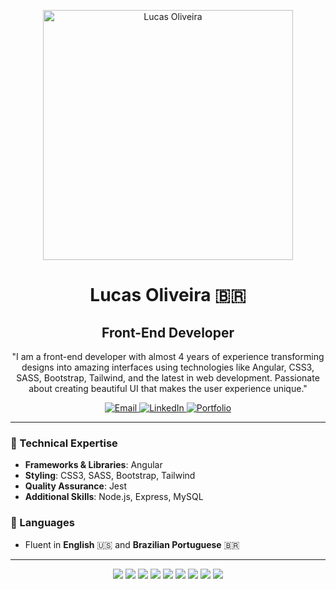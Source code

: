 <p align="center">
  <img src="https://lucascodes.dev/assets/gifs/spr_lucas.gif" width="400px" alt="Lucas Oliveira" />
</p>

<h1 align="center">Lucas Oliveira 🇧🇷</h1>

<h2 align="center">Front-End Developer</h2>

<p align="center">
"I am a front-end developer with almost 4 years of experience transforming designs into amazing interfaces using technologies like Angular, CSS3, SASS, Bootstrap, Tailwind, and the latest in web development. Passionate about creating beautiful UI that makes the user experience unique."
</p>

<p align="center">
  <a href="mailto:lucas@lucascodes.dev">
    <img alt="Email" src="https://img.shields.io/badge/-Email-D14836?style=for-the-badge&logo=gmail&logoColor=white"/>
  </a>
  <a href="https://www.linkedin.com/in/lucas-oliveira">
    <img alt="LinkedIn" src="https://img.shields.io/badge/-LinkedIn-0077B5?style=for-the-badge&logo=linkedin&logoColor=white"/>
  </a>
  <a href="https://lucascodes.dev">
    <img alt="Portfolio" src="https://img.shields.io/badge/-Portfolio-32ea94?style=for-the-badge"/>
  </a>
</p>

---

### 🌟 Technical Expertise
- **Frameworks & Libraries**: Angular
- **Styling**: CSS3, SASS, Bootstrap, Tailwind
- **Quality Assurance**: Jest
- **Additional Skills**: Node.js, Express, MySQL

### 💬 Languages
- Fluent in **English** 🇺🇸 and **Brazilian Portuguese** 🇧🇷

---

<div align="center">
  <img src="https://img.shields.io/badge/Angular-6B65F2?style=flat-square&logo=angular&logoColor=white" />
  <img src="https://img.shields.io/badge/CSS3-A71DE0?style=flat-square&logo=css3&logoColor=white" />
  <img src="https://img.shields.io/badge/SASS-ea3259?style=flat-square&logo=sass&logoColor=white" />
  <img src="https://img.shields.io/badge/Bootstrap-6B65F2?style=flat-square&logo=bootstrap&logoColor=white" />
  <img src="https://img.shields.io/badge/Tailwind_CSS-32ea94?style=flat-square&logo=tailwind-css&logoColor=white" />
  <img src="https://img.shields.io/badge/Jest-A71DE0?style=flat-square&logo=jest&logoColor=white" />
  <img src="https://img.shields.io/badge/Node.js-ea3259?style=flat-square&logo=node.js&logoColor=white" />
  <img src="https://img.shields.io/badge/Express-6B65F2?style=flat-square&logo=express&logoColor=white" />
  <img src="https://img.shields.io/badge/MySQL-32ea94?style=flat-square&logo=mysql&logoColor=white" />
</div>

